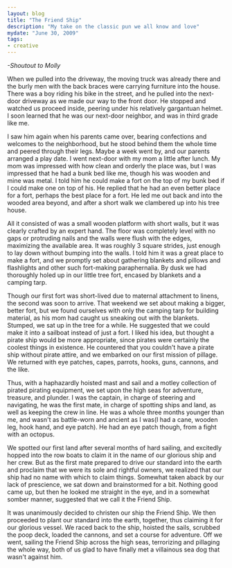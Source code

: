 ```yaml
---
layout: blog
title: "The Friend Ship"
description: "My take on the classic pun we all know and love"
mydate: "June 30, 2009"
tags:
- creative
---
```


*-Shoutout to Molly*

When we pulled into the driveway, the moving truck was already there and the burly men with the back braces were carrying furniture into the house.  There was a boy riding his bike in the street, and he pulled into the next-door driveway as we made our way to the front door.  He stopped and watched us proceed inside, peering under his relatively gargantuan helmet.  I soon learned that he was our next-door neighbor, and was in third grade like me.

I saw him again when his parents came over, bearing confections and welcomes to the neighborhood, but he stood behind them the whole time and peered through their legs.  Maybe a week went by, and our parents arranged a play date.  I went next-door with my mom a little after lunch.  My mom was impressed with how clean and orderly the place was, but I was impressed that he had a bunk bed like me, though his was wooden and mine was metal.  I told him he could make a fort on the top of my bunk bed if I could make one on top of his.  He replied that he had an even better place for a fort, perhaps the best place for a fort.  He led me out back and into the wooded area beyond, and after a short walk we clambered up into his tree house.

All it consisted of was a small wooden platform with short walls, but it was clearly crafted by an expert hand.  The floor was completely level with no gaps or protruding nails and the walls were flush with the edges, maximizing the available area.  It was roughly 3 square strides, just enough to lay down without bumping into the walls.  I told him it was a great place to make a fort, and we promptly set about gathering blankets and pillows and flashlights and other such fort-making paraphernalia.  By dusk we had thoroughly holed up in our little tree fort, encased by blankets and a camping tarp.

Though our first fort was short-lived due to maternal attachment to linens, the second was soon to arrive.  That weekend we set about making a bigger, better fort, but we found ourselves with only the camping tarp for building material, as his mom had caught us sneaking out with the blankets.  Stumped, we sat up in the tree for a while.  He suggested that we could make it into a sailboat instead of just a fort.  I liked his idea, but thought a pirate ship would be more appropriate, since pirates were certainly the coolest things in existence.  He countered that you couldn't have a pirate ship without pirate attire, and we embarked on our first mission of pillage.  We returned with eye patches, capes, parrots, hooks, guns, cannons, and the like.

Thus, with a haphazardly hoisted mast and sail and a motley collection of pirated pirating equipment, we set upon the high seas for adventure, treasure, and plunder.  I was the captain, in charge of steering and navigating, he was the first mate, in charge of spotting ships and land, as well as keeping the crew in line.  He was a whole three months younger than me, and wasn't as battle-worn and ancient as I was(I had a cane, wooden leg, hook hand, and eye patch).  He had an eye patch though, from a fight with an octopus.

We spotted our first land after several months of hard sailing, and excitedly hopped into the row boats to claim it in the name of our glorious ship and her crew.  But as  the first mate prepared to drive our standard into the earth and proclaim that we were its sole and rightful owners, we realized that our ship had no name with which to claim things.  Somewhat taken aback by our lack of prescience, we sat down and brainstormed for a bit.  Nothing good came up, but then he looked me straight in the eye, and in a somewhat somber manner, suggested that we call it the Friend Ship.

It was unanimously decided to christen our ship the Friend Ship.  We then proceeded to plant our standard into the earth, together, thus claiming it for our glorious vessel.  We raced back to the ship, hoisted the sails, scrubbed the poop deck, loaded the cannons, and set a course for adventure.  Off we went, sailing the Friend Ship across the high seas, terrorizing and pillaging the whole way, both of us glad to have finally met a villainous sea dog that wasn't against him.


